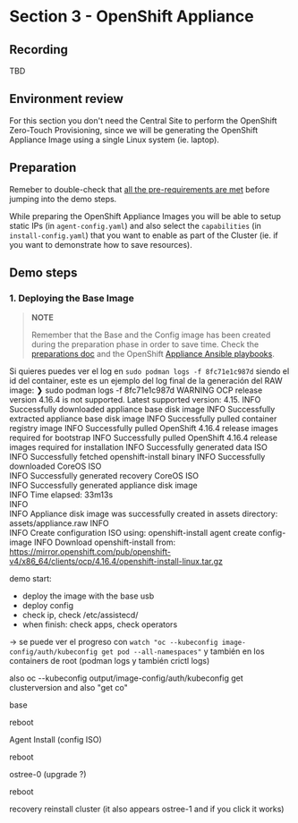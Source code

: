 # Section 3 - OpenShift Appliance

## Recording
TBD


## Environment review

For this section you don't need the Central Site to perform the OpenShift Zero-Touch Provisioning, since we will be generating the OpenShift Appliance Image using a single Linux system (ie. laptop).


## Preparation

Remeber to double-check that [all the pre-requirements are met](00-preparation.md) before jumping into the demo steps.

While preparing the OpenShift Appliance Images you will be able to setup static IPs (in `agent-config.yaml`) and also select the `capabilities` (in `install-config.yaml`) that you want to enable as part of the Cluster (ie. if you want to demonstrate how to save resources).


## Demo steps

### 1. Deploying the Base Image

> **NOTE**
>
> Remember that the Base and the Config image has been created during the preparation phase in order to save time. Check the [preparations doc](00-preparation.md) and the OpenShift [Appliance Ansible playbooks](../../../tools/ocp-appliance/README.md).












Si quieres puedes ver el log en `sudo podman logs -f 8fc71e1c987d` siendo el id del container, este es un ejemplo del log final de la generación del RAW image:
❯ sudo podman logs -f 8fc71e1c987d
WARNING OCP release version 4.16.4 is not supported. Latest supported version: 4.15. 
INFO Successfully downloaded appliance base disk image 
INFO Successfully extracted appliance base disk image 
INFO Successfully pulled container registry image 
INFO Successfully pulled OpenShift 4.16.4 release images required for bootstrap 
INFO Successfully pulled OpenShift 4.16.4 release images required for installation 
INFO Successfully generated data ISO              
INFO Successfully fetched openshift-install binary 
INFO Successfully downloaded CoreOS ISO           
INFO Successfully generated recovery CoreOS ISO   
INFO Successfully generated appliance disk image  
INFO Time elapsed: 33m13s                         
INFO                                              
INFO Appliance disk image was successfully created in assets directory: assets/appliance.raw 
INFO                                              
INFO Create configuration ISO using: openshift-install agent create config-image 
INFO Download openshift-install from: https://mirror.openshift.com/pub/openshift-v4/x86_64/clients/ocp/4.16.4/openshift-install-linux.tar.gz 




demo start:
- deploy the image with the base usb
- deploy config
- check ip, check /etc/assistecd/ 
- when finish: check apps, check operators




-> se puede ver el progreso con `watch "oc --kubeconfig image-config/auth/kubeconfig get pod --all-namespaces"` y también en los containers de root (podman logs y también crictl logs)

also oc --kubeconfig output/image-config/auth/kubeconfig get clusterversion and also "get co"







base

reboot

Agent Install (config ISO)

reboot

ostree-0  (upgrade ?)

reboot 

recovery reinstall cluster  (it also appears ostree-1 and if you click it works)



